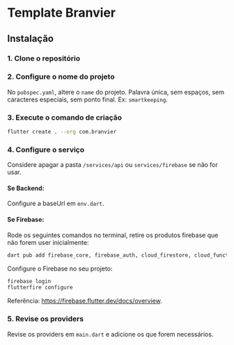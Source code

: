 # Template Branvier

## Instalação

### 1. Clone o repositório

### 2. Configure o nome do projeto
No `pubspec.yaml`, altere o `name` do projeto. Palavra única, sem espaços, sem caracteres especiais, sem ponto final. Ex: `smartkeeping`.

### 3. Execute o comando de criação
```bash
flutter create . --org com.branvier
```

### 4. Configure o serviço

Considere apagar a pasta `/services/api` ou `services/firebase` se não for usar.

#### Se Backend:
Configure a baseUrl em `env.dart`.

#### Se Firebase:
Rode os seguintes comandos no terminal, retire os produtos firebase que não forem user inicialmente:

```bash
dart pub add firebase_core, firebase_auth, cloud_firestore, cloud_functions, firebase_storage, firebase_analytics, firebase_crashlytics, firebase_messaging
```

Configure o Firebase no seu projeto:

```bash
firebase login
flutterfire configure
```

Referência: https://firebase.flutter.dev/docs/overview.

### 5. Revise os providers
Revise os providers em `main.dart` e adicione os que forem necessários.
